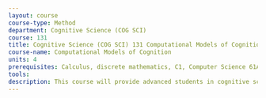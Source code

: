 ```yaml
---
layout: course 
course-type: Method
department: Cognitive Science (COG SCI)
course: 131
title: Cognitive Science (COG SCI) 131 Computational Models of Cognition
course-name: Computational Models of Cognition
units: 4
prerequisites: Calculus, discrete mathematics, C1, Computer Science 61A, or equivalents.
tools: 
description: This course will provide advanced students in cognitive science and computer science with the skills to develop computational models of human cognition, giving insight into how people solve challenging computational problems, as well as how to bring computers closer to human performance. The course will explore three ways in which researchers have attempted to formalize cognition -- symbolic approaches, neural networks, and probability and statistics -- considering the strengths and weaknesses of each.
---
```

